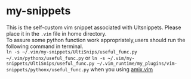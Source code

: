 # my-snippets
This is the self-custom vim snippet associated with Ultsnippets. Please place it in the `.vim` file in home directory. <br>
To assure some python function work appropriately,users should run the following command in terminal.<br>
`ln -s ~/.vim/my-snippets/UltiSnips/useful_func.py ~/.vim/pythonx/useful_func.py`
or
`ln -s ~/.vim/my-snippets/UltiSnips/useful_func.py ~/.vim_runtime/my_plugins/vim-snippets/pythonx/useful_func.py`
 when you using [amix.vim](https://github.com/amix/vimrc)